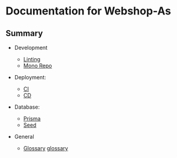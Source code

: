 # Documentation for Webshop-As

## Summary

- Development
  - [Linting][linting]
  - [Mono Repo][monorepo]
 
- Deployment:
  - [CI][ci]
  - [CD][cd]

- Database:
  - [Prisma][Prisma]
  - [Seed][Seed]


- General
  - [Glossary] [glossary]

[//]: # "--- Images and links section ---"
[linting]: development/linting.md
[monorepo]: development/mono-repo.md
[dev-and-prod]: general/dev-and-prod.md
[glossary]: general/glossary.md
[ci]: ci-cd/ci.md
[cd]: ci-cd/cd.md
[Prisma]: database/prisma.md
[Seed]: database/seed.md

